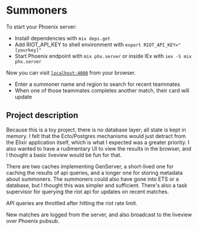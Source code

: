 # Summoners

To start your Phoenix server:

  * Install dependencies with `mix deps.get`
  * Add RIOT_API_KEY to shell environment with `export RIOT_API_KEY="[yourkey]"`
  * Start Phoenix endpoint with `mix phx.server` or inside IEx with `iex -S mix phx.server`

Now you can visit [`localhost:4000`](http://localhost:4000) from your browser.

  * Enter a summoner name and region to search for recent teammates
  * When one of those teammates completes another match, their card will update


## Project description
Because this is a toy project, there is no database layer; all state is kept in memory. I felt that the Ecto/Postgres mechanisms would just detract from the Elixir application itself, which is what I expected was a greater priority. I also wanted to have a rudimentary UI to view the results in the browser, and I thought a basic liveview would be fun for that. 

There are two caches implementing GenServer, a short-lived one for caching the results of api queries, and a longer one for storing metadata about summoners. The summoners could also have gone into ETS or a database, but I thought this was simpler and sufficient. There's also a task supervisor for querying the riot api for updates on recent matches.

API queries are throttled after hitting the riot rate limit.

New matches are logged from the server, and also broadcast to the liveview over Phoenix pubsub.